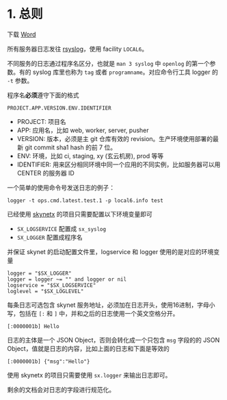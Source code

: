 # 1. 总则

下载 [Word](日志规范.docx)

所有服务器日志发往 [rsyslog](http://www.rsyslog.com)，使用 facility `LOCAL6`。

不同服务的日志通过程序名区分，也就是 `man 3 syslog` 中 `openlog` 的第一个参数。有的 syslog 库里也称为 `tag` 或者 `programname`。对应命令行工具 logger 的 `-t` 参数。

程序名**必须**遵守下面的格式

	PROJECT.APP.VERSION.ENV.IDENTIFIER

- PROJECT: 项目名
- APP: 应用名，比如 web, worker, server, pusher
- VERSION: 版本，必须是主 git 仓库有效的 revision。生产环境使用部署的最新 git commit sha1 hash 的前 7 位。
- ENV: 环境，比如 ci, staging, xy (玄云机房), prod 等等
- IDENTIFIER: 用来区分相同环境中同一个应用的不同实例，比如服务器可以用 CENTER 的服务器 ID

一个简单的使用命令号发送日志的例子：

	logger -t ops.cmd.latest.test.1 -p local6.info test

已经使用 [skynetx](https://gitlab.3pjgames.com/xi/skynetx) 的项目只需要配置以下环境变量即可

- `SX_LOGSERVICE` 配置成 `sx_syslog`
- `SX_LOGGER` 配置成程序名

并保证 skynet 的启动配置文件里，logservice 和 logger 使用的是对应的环境变量

	logger = "$SX_LOGGER"
	logger = logger ~= "" and logger or nil
	logservice = "$SX_LOGSERVICE"
	loglevel = "$SX_LOGLEVEL"

每条日志可选包含 skynet 服务地址，必须加在日志开头，使用16进制，字母小写，包括在 `[:` 和 `]` 中，并和之后的日志使用一个英文空格分开。

	[:0000001b] Hello

日志的主体是一个 JSON Object，否则会转化成一个只包含 `msg` 字段的的 JSON Object，值就是日志的内容，比如上面的日志和下面是等效的

	[:0000001b] {"msg":"Hello"}

使用 skynetx  的项目只需要使用 `sx.logger` 来输出日志即可。

剩余的文档会对日志的字段进行规范化。
